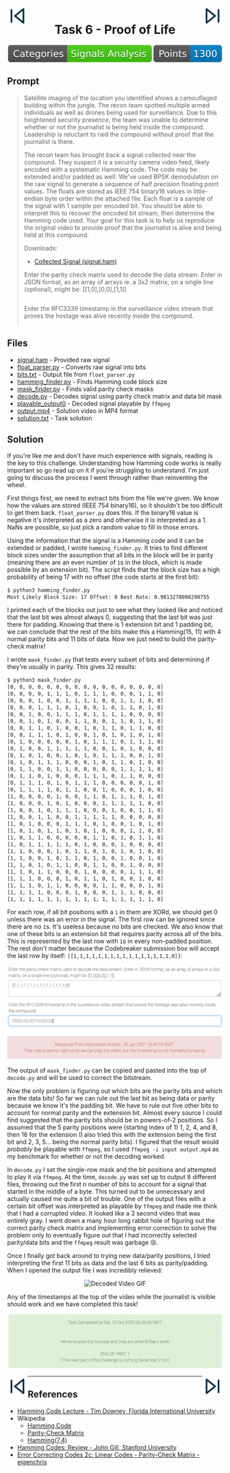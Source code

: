 <div align="center">
    <a href="/phase1/task5"><img src="/images/skip-back.svg" align="left"></a>
    <a href="/phase2/task7"><img src="/images/skip-forward.svg" align="right"></a>
</div>

<div align="center">

# Task 6 - Proof of Life

[![Categories Badge](/images/Categories-Signals%20Analysis-BrightGreen.svg)](https://shields.io/)
[![Points Badge](/images/Points-1300-blue.svg)](https://shields.io/)
</div>

## Prompt

> Satellite imaging of the location you identified shows a camouflaged building within the jungle. The recon team spotted multiple armed individuals as well as drones being used for surveillance. Due to this heightened security presence, the team was unable to determine whether or not the journalist is being held inside the compound. Leadership is reluctant to raid the compound without proof that the journalist is there.
>
> The recon team has brought back a signal collected near the compound. They suspect it is a security camera video feed, likely encoded with a systematic Hamming code. The code may be extended and/or padded as well. We've used BPSK demodulation on the raw signal to generate a sequence of half precision floating point values. The floats are stored as IEEE 754 binary16 values in little-endian byte order within the attached file. Each float is a sample of the signal with 1 sample per encoded bit. You should be able to interpret this to recover the encoded bit stream, then determine the Hamming code used. Your goal for this task is to help us reproduce the original video to provide proof that the journalist is alive and being held at this compound.
>
>
> Downloads:
> * [Collected Signal (signal.ham)](https://codebreaker.ltsnet.net/files/task5/signal.ham)
>
> Enter the parity check matrix used to decode the data stream. Enter in JSON format, as an array of arrays ie. a 3x2 matrix, on a single line (optional), might be: [[1,0],[0,0],[1,1]]
> ```
> ```
> 
> Enter the RFC3339 timestamp in the surveillance video stream that proves the hostage was alive recently inside the compound.
> ```
> ```

## Files

* [signal.ham](/phase1/task6/signal.ham) - Provided raw signal
* [float_parser.py](/phase1/task6/float_parser.py) - Converts raw signal into bits
* [bits.txt](/phase1/task6/bits.txt) - Output file from `float_parser.py`
* [hamming_finder.py](/phase1/task6/hamming_finder.py) - Finds Hamming code block size
* [mask_finder.py](/phase1/task6/mask_finder.py) - Finds valid parity check masks
* [decode.py](/phase1/task6/decode.py) - Decodes signal using parity check matrix and data bit mask
* [playable_output0](/phase1/task6/decode.py) - Decoded signal playable by `ffmpeg`
* [output.mp4](/phase1/task6/output.mp4) - Solution video in MP4 format
* [solution.txt](./solution.txt) - Task solution

## Solution

If you're like me and don't have much experience with signals, reading is the key to this challenge. Understanding how Hamming code works is really important so go read up on it if you're struggling to understand. I'm just going to discuss the process I went through rather than reinventing the wheel. 

First things first, we need to extract bits from the file we're given. We know how the values are stored (IEEE 754 binary16), so it shouldn't be too difficult to get them back. `float_parser.py` does this. If the binary16 value is negative it's interpreted as a zero and otherwise it is interpreted as a 1. NaNs are possible, so just pick a random value to fill in those errors.

Using the information that the signal is a Hamming code and it can be extended or padded, I wrote `hamming_finder.py`. It tries to find different block sizes under the assumption that all bits in the block will be in parity (meaning there are an even number of `1`s in the block, which is made possible by an extension bit). The script finds that the block size has a high probability of being 17 with no offset (the code starts at the first bit):

```
$ python3 hamming_finder.py
Most Likely Block Size: 17 Offset: 0 Best Rate: 0.9813278008298755
```

I printed each of the blocks out just to see what they looked like and noticed that the last bit was almost always 0, suggesting that the last bit was just there for padding. Knowing that there is 1 extension bit and 1 padding bit, we can conclude that the rest of the bits make this a Hamming(15, 11) with 4 normal parity bits and 11 bits of data. Now we just need to build the parity-check matrix! 

I wrote `mask_finder.py` that tests every subset of bits and determining if they're usually in parity. This gives 32 results:

```
$ python3 mask_finder.py
[0, 0, 0, 0, 0, 0, 0, 0, 0, 0, 0, 0, 0, 0, 0, 0, 0]
[0, 0, 0, 0, 1, 1, 1, 0, 1, 1, 1, 0, 0, 0, 1, 1, 0]
[0, 0, 0, 1, 0, 0, 1, 1, 1, 1, 0, 0, 1, 1, 1, 0, 0]
[0, 0, 0, 1, 1, 1, 0, 1, 0, 0, 1, 0, 1, 1, 0, 1, 0]
[0, 0, 1, 0, 0, 1, 1, 1, 0, 1, 1, 1, 1, 0, 0, 0, 0]
[0, 0, 1, 0, 1, 0, 0, 1, 1, 0, 0, 1, 1, 0, 1, 1, 0]
[0, 0, 1, 1, 0, 1, 0, 0, 1, 0, 1, 1, 0, 1, 1, 0, 0]
[0, 0, 1, 1, 1, 0, 1, 0, 0, 1, 0, 1, 0, 1, 0, 1, 0]
[0, 1, 0, 0, 0, 0, 0, 1, 0, 1, 1, 1, 0, 1, 1, 1, 0]
[0, 1, 0, 0, 1, 1, 1, 1, 1, 0, 0, 1, 0, 1, 0, 0, 0]
[0, 1, 0, 1, 0, 0, 1, 0, 1, 0, 1, 1, 1, 0, 0, 1, 0]
[0, 1, 0, 1, 1, 1, 0, 0, 0, 1, 0, 1, 1, 0, 1, 0, 0]
[0, 1, 1, 0, 0, 1, 1, 0, 0, 0, 0, 0, 1, 1, 1, 1, 0]
[0, 1, 1, 0, 1, 0, 0, 0, 1, 1, 1, 0, 1, 1, 0, 0, 0]
[0, 1, 1, 1, 0, 1, 0, 1, 1, 1, 0, 0, 0, 0, 0, 1, 0]
[0, 1, 1, 1, 1, 0, 1, 1, 0, 0, 1, 0, 0, 0, 1, 0, 0]
[1, 0, 0, 0, 0, 1, 0, 0, 1, 1, 0, 1, 1, 1, 0, 1, 0]
[1, 0, 0, 0, 1, 0, 1, 0, 0, 0, 1, 1, 1, 1, 1, 0, 0]
[1, 0, 0, 1, 0, 1, 1, 1, 0, 0, 0, 1, 0, 0, 1, 1, 0]
[1, 0, 0, 1, 1, 0, 0, 1, 1, 1, 1, 1, 0, 0, 0, 0, 0]
[1, 0, 1, 0, 0, 0, 1, 1, 1, 0, 1, 0, 0, 1, 0, 1, 0]
[1, 0, 1, 0, 1, 1, 0, 1, 0, 1, 0, 0, 0, 1, 1, 0, 0]
[1, 0, 1, 1, 0, 0, 0, 0, 0, 1, 1, 0, 1, 0, 1, 1, 0]
[1, 0, 1, 1, 1, 1, 1, 0, 1, 0, 0, 0, 1, 0, 0, 0, 0]
[1, 1, 0, 0, 0, 1, 0, 1, 1, 0, 1, 0, 1, 0, 1, 0, 0]
[1, 1, 0, 0, 1, 0, 1, 1, 0, 1, 0, 0, 1, 0, 0, 1, 0]
[1, 1, 0, 1, 0, 1, 1, 0, 0, 1, 1, 0, 0, 1, 0, 0, 0]
[1, 1, 0, 1, 1, 0, 0, 0, 1, 0, 0, 0, 0, 1, 1, 1, 0]
[1, 1, 1, 0, 0, 0, 1, 0, 1, 1, 0, 1, 0, 0, 1, 0, 0]
[1, 1, 1, 0, 1, 1, 0, 0, 0, 0, 1, 1, 0, 0, 0, 1, 0]
[1, 1, 1, 1, 0, 0, 0, 1, 0, 0, 0, 1, 1, 1, 0, 0, 0]
[1, 1, 1, 1, 1, 1, 1, 1, 1, 1, 1, 1, 1, 1, 1, 1, 0]
```
 
For each row, if all bit positions with a `1` in them are XORd, we should get 0 unless there was an error in the signal. The first row can be ignored since there are no `1`s. It's useless because no bits are checked. We also know that one of these bits is an extension bit that requires parity across all of the bits. This is represented by the last row with `1`s in every non-padded position. The rest don't matter because the Codebreaker submission box will accept the last row by itself: `[[1,1,1,1,1,1,1,1,1,1,1,1,1,1,1,1,0]]`:

<div align="center">

![Matrix Check](images/matrix_check.png)
</div>
<div align="center">

![Check Result](images/check_result.png) 
</div>

The output of `mask_finder.py` can be copied and pasted into the top of `decode.py` and will be used to correct the bitstream.

Now the only problem is figuring out which bits are the parity bits and which are the data bits! So far we can rule out the last bit as being data or parity because we know it's the padding bit. We have to rule out five other bits to account for normal parity and the extension bit. Almost every source I could find suggested that the parity bits should be in powers-of-2 positions. So I assumed that the 5 parity positions were (starting index of 1) 1, 2, 4, and 8, then 16 for the extension (I also tried this with the extension being the first bit and 2, 3, 5... being the normal parity bits). I figured that the result would *probably* be playable with `ffmpeg`, so I used `ffmpeg -i input output.mp4` as my benchmark for whether or not the decoding worked. 

In `decode.py` I set the single-row mask and the bit positions and attempted to play it via `ffmpeg`. At the time, `decode.py` was set up to output 8 different files, throwing out the first n number of bits to account for a signal that started in the middle of a byte. This turned out to be unnecessary and actually caused me quite a bit of trouble. One of the output files with a certain bit offset was interpreted as playable by `ffmpeg` and made me think that I had a corrupted video. It looked like a 3 second video that was entirely gray. I went down a many hour long rabbit hole of figuring out the correct parity check matrix and implementing error correction to solve the problem only to eventually figure out that I had incorrectly selected parity/data bits and the `ffmpeg` result was garbage 😢. 

Once I finally got back around to trying new data/parity positions, I tried interpreting the first 11 bits as data and the last 6 bits as parity/padding. When I opened the output file I was incredibly relieved:

<div align="center">

![Decoded Video GIF](images/decoded_video.gif)
</div>

Any of the timestamps at the top of the video while the journalist is visible should work and we have completed this task!

<div align="center">

![Proof](images/proof.png)
</div>

<div align="center">
    <a href="/phase1/task5"><img src="/images/skip-back.svg" align="left"></a>
    <a href="/phase2/task7"><img src="/images/skip-forward.svg" align="right"></a>
</div>

---

## References

* [Hamming Code Lecture - Tim Downey, Florida International University](https://users.cs.fiu.edu/~downeyt/cop3402/hamming.html)
* Wikipedia
    - [Hamming Code](https://en.wikipedia.org/wiki/Hamming_code)
    - [Parity-Check Matrix](https://en.wikipedia.org/wiki/Parity-check_matrix)
    - [Hamming(7,4)](https://en.wikipedia.org/wiki/Hamming(7,4))
* [Hamming Codes: Review - John Gill, Stanford University](https://web.stanford.edu/class/ee387/handouts/notes04.pdf)
* [Error Correcting Codes 2c: Linear Codes - Parity-Check Matrix - eigenchris](https://www.youtube.com/watch?v=VasEzbjCDJ4)
